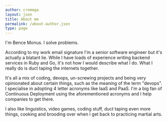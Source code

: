 ```yaml
---
author: cromega
layout: json
title: About me
permalink: /about-author.json
type: page
---
```


I'm Bence Monus. I solve problems.

According to my work email signature I'm a senior software engineer but it's actually a blatant lie. While I have loads of experience writing backend services in Ruby and Go, it's not how I would describe what I do. What I really do is duct taping the internets together.

It's all a mix of coding, devops, un-screwing projects and being very opinionated about certain things, such as the meaning of the term "devops". I specialise in adopting 4 letter acronyms like IaaS and PaaS. I'm a big fan of Continuous Deployment using the aforementioned acronyms and I help companies to get there.

I also like linguistics, video games, coding stuff, duct taping even more things, cooking and brooding over when I get back to practicing martial arts.

